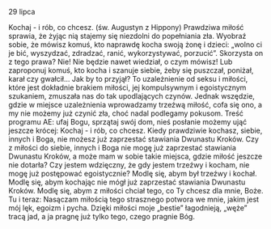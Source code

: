 29 lipca

Kochaj - i rób, co chcesz.
(św. Augustyn z Hippony)
 Prawdziwa miłość sprawia, że żyjąc nią stajemy się niezdolni do popełniania zła. Wyobraź sobie, że mówisz komuś, kto naprawdę kocha swoją żonę i dzieci: „wolno ci je bić, wyszydzać, zdradzać, ranić, wykorzystywać, porzucić”. Skorzysta on z tego prawa? Nie! Nie będzie nawet wiedział, o czym mówisz! Lub zaproponuj komuś, kto kocha i szanuje siebie, żeby się puszczał, poniżał, karał czy gwałcił... Jak by to przyjął? To uzależnienie od seksu i miłości, które jest dokładnie brakiem miłości, jej kompulsywnym i egoistycznym szukaniem, zmuszała nas do tak upodlających czynów. Jednak wszędzie, gdzie w miejsce uzależnienia wprowadzamy trzeźwą miłość, cofa się ono, a my nie możemy już czynić zła, choć nadal podlegamy pokusom. Treść programu AE: ufaj Bogu, sprzątaj swój dom, nieś posłanie możemy ująć jeszcze krócej: Kochaj - i rób, co chcesz. Kiedy prawdziwie kochasz, siebie, innych i Boga, nie możesz już zaprzestać stawiania Dwunastu Kroków.
 Czy z miłości do siebie, innych i Boga nie mogę już zaprzestać stawiania Dwunastu Kroków, a może mam w sobie takie miejsca, gdzie miłość jeszcze nie dotarła? Czy jestem wdzięczny, że gdy jestem trzeźwy i kocham, nie mogę już postępować egoistycznie?
 Modlę się, abym był trzeźwy i kochał. Modlę się, abym kochając nie mógł już zaprzestać stawiania Dwunastu Kroków. Modlę się, abym z miłości chciał tego, co Ty chcesz dla mnie, Boże.
 Tu i teraz: Nasączam miłością tego strasznego potwora we mnie, jakim jest mój lęk, egoizm i pycha. Dzięki miłości moje „bestie” łagodnieją, „węże” tracą jad, a ja pragnę już tylko tego, czego pragnie Bóg.
